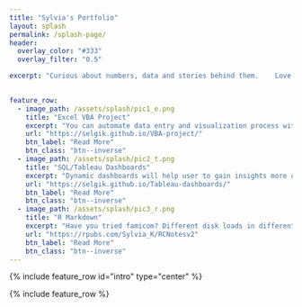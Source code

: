 ```yaml
---
title: "Sylvia's Portfolio"
layout: splash
permalink: /splash-page/
header:
  overlay_color: "#333"
  overlay_filter: "0.5"

excerpt: "Curious about numbers, data and stories behind them.    Love solving problems with VBA, SQL, Tableau and R."

  
feature_row:
  - image_path: /assets/splash/pic1_e.png
    title: "Excel VBA Project"
    excerpt: "You can automate data entry and visualization process with Excel VBA"
    url: "https://selgik.github.io/VBA-project/"
    btn_label: "Read More"
    btn_class: "btn--inverse"
  - image_path: /assets/splash/pic2_t.png
    title: "SQL/Tableau Dashboards"
    excerpt: "Dynamic dashboards will help user to gain insights more quickly"
    url: "https://selgik.github.io/Tableau-dashboards/"
    btn_label: "Read More"
    btn_class: "btn--inverse"
  - image_path: /assets/splash/pic3_r.png
    title: "R Markdown"
    excerpt: "Have you tried famicom? Different disk loads in different games. Same with R"
    url: "https://rpubs.com/Sylvia_K/RCNotesv2"
    btn_label: "Read More"
    btn_class: "btn--inverse"
---
```


<!--- 
  actions:
    - label: "Read More"
      url: "https://selgik.github.io/"
--->

<!--- Below is needed to add intro --->
{% include feature_row id="intro" type="center" %}

<!--- Below is needed to add row division --->
{% include feature_row %}
